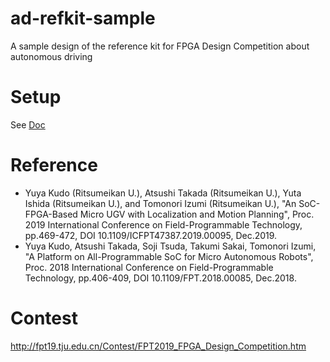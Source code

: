 # ad-refkit-sample
A sample design of the reference kit for FPGA Design Competition about autonomous driving

# Setup
See [Doc](./docs/README.md)

# Reference
- Yuya Kudo (Ritsumeikan U.), Atsushi Takada (Ritsumeikan U.), Yuta Ishida (Ritsumeikan U.), and Tomonori Izumi (Ritsumeikan U.), "An SoC-FPGA-Based Micro UGV with Localization and Motion Planning", Proc. 2019 International Conference on Field-Programmable Technology, pp.469-472, DOI 10.1109/ICFPT47387.2019.00095, Dec.2019.
- Yuya Kudo, Atsushi Takada, Soji Tsuda, Takumi Sakai, Tomonori Izumi, "A Platform on All-Programmable SoC for Micro Autonomous Robots", Proc. 2018 International Conference on Field-Programmable Technology, pp.406-409, DOI 10.1109/FPT.2018.00085, Dec.2018.

# Contest
http://fpt19.tju.edu.cn/Contest/FPT2019_FPGA_Design_Competition.htm
